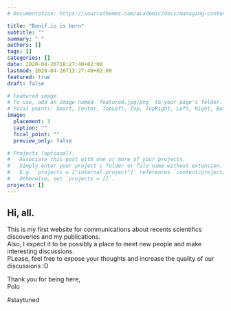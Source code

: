 ```yaml
---
# Documentation: https://sourcethemes.com/academic/docs/managing-content/

title: "Bonif.io is born"
subtitle: ""
summary: " "
authors: []
tags: []
categories: []
date: 2020-04-26T18:27:40+02:00
lastmod: 2020-04-26T13:27:40+02:00
featured: true
draft: false

# Featured image
# To use, add an image named `featured.jpg/png` to your page's folder.
# Focal points: Smart, Center, TopLeft, Top, TopRight, Left, Right, BottomLeft, Bottom, BottomRight.
image:
  placement: 3
  caption: ""
  focal_point: ""
  preview_only: false

# Projects (optional).
#   Associate this post with one or more of your projects.
#   Simply enter your project's folder or file name without extension.
#   E.g. `projects = ["internal-project"]` references `content/project/deep-learning/index.md`.
#   Otherwise, set `projects = []`.
projects: []
---
```

## Hi, all.

This is my first website for communications about recents scientifics discoveries and my publications.  
Also, I expect it to be possibly a place to meet new people and make interesting discussions.  
PLease, feel free to expose your thoughts and increase the quality of our discussions :D  


Thank you for being here,  
Polo

#staytuned